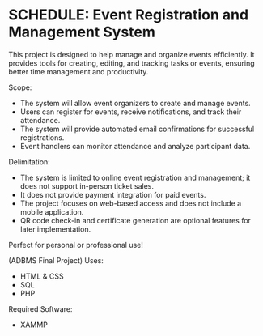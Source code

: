 # SCHEDULE: Event Registration and Management System

This project is designed to help manage and organize events efficiently. It provides tools for creating, editing, and tracking tasks or events, ensuring better time management and productivity.

Scope:
- The system will allow event organizers to create and manage events.
- Users can register for events, receive notifications, and track their attendance.
- The system will provide automated email confirmations for successful registrations.
- Event handlers can monitor attendance and analyze participant data.

Delimitation:
- The system is limited to online event registration and management; it does not support in-person ticket sales.
- It does not provide payment integration for paid events.
- The project focuses on web-based access and does not include a mobile application.
- QR code check-in and certificate generation are optional features for later implementation.

Perfect for personal or professional use!

(ADBMS Final Project)
Uses:
- HTML & CSS
- SQL
- PHP

Required Software:
- XAMMP